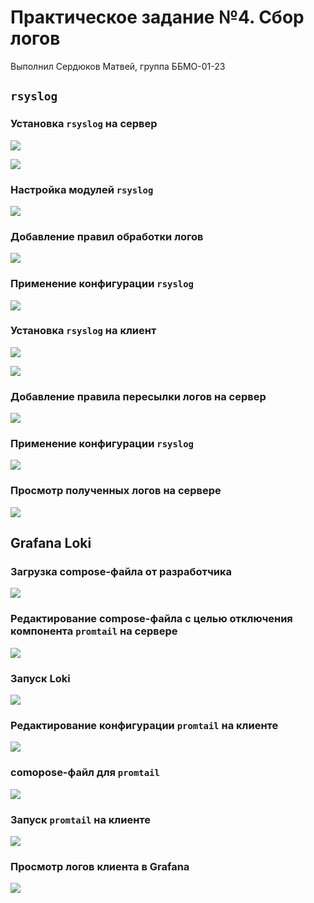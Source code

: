 # Практическое задание №4. Сбор логов

Выполнил Сердюков Матвей, группа ББМО-01-23

## `rsyslog`

### Установка `rsyslog` на сервер

![](screenshots/01-install-rsyslog-server.png)

![](screenshots/02-rsyslog-running.png)

### Настройка модулей `rsyslog`

![](screenshots/03-load-modules.png)

### Добавление правил обработки логов

![](screenshots/04-add-ruleset.png)

### Применение конфигурации `rsyslog`

![](screenshots/05-apply-config.png)

### Установка `rsyslog` на клиент

![](screenshots/06-install-rsyslog-client.png)

![](screenshots/07-client-rsyslog-running.png)

### Добавление правила пересылки логов на сервер

![](screenshots/08-add-client-rule.png)

### Применение конфигурации `rsyslog`

![](screenshots/09-apply-client-config.png)

### Просмотр полученных логов на сервере

![](screenshots/10-logs-recieved.png)

## Grafana Loki

### Загрузка compose-файла от разработчика

![](screenshots/11-download-loki-compose.png)

### Редактирование compose-файла с целью отключения компонента `promtail` на сервере

![](screenshots/12-edit-compose.png)

### Запуск Loki

![](screenshots/13-start-loki.png)

### Редактирование конфигурации `promtail` на клиенте

![](screenshots/14-promtail-config.png)

### comopose-файл для `promtail`

![](screenshots/15-promtail-compose.png)

### Запуск `promtail` на клиенте

![](screenshots/16-start-promtail.png)

### Просмотр логов клиента в Grafana

![](screenshots/17-viewing-logs.png)
